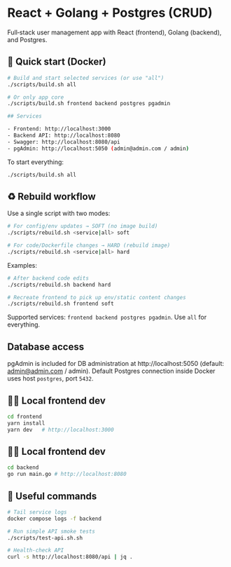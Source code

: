 # React + Golang + Postgres (CRUD)

Full‑stack user management app with React (frontend), Golang (backend), and Postgres.

## 🚀 Quick start (Docker)

```bash
# Build and start selected services (or use "all")
./scripts/build.sh all

# Or only app core
./scripts/build.sh frontend backend postgres pgadmin

## Services

- Frontend: http://localhost:3000
- Backend API: http://localhost:8080
- Swagger: http://localhost:8080/api
- pgAdmin: http://localhost:5050 (admin@admin.com / admin)
```

To start everything:

```bash
./scripts/build.sh all
```

## ♻️ Rebuild workflow

Use a single script with two modes:

```bash
# For config/env updates → SOFT (no image build)
./scripts/rebuild.sh <service|all> soft

# For code/Dockerfile changes → HARD (rebuild image)
./scripts/rebuild.sh <service|all> hard
```

Examples:

```bash
# After backend code edits
./scripts/rebuild.sh backend hard

# Recreate frontend to pick up env/static content changes
./scripts/rebuild.sh frontend soft
```

Supported services: `frontend backend postgres pgadmin`. Use `all` for everything.

## Database access

pgAdmin is included for DB administration at http://localhost:5050 (default: admin@admin.com / admin). Default Postgres connection inside Docker uses host `postgres`, port `5432`.

## 🧑‍💻 Local frontend dev

```bash
cd frontend
yarn install
yarn dev   # http://localhost:3000
```

## 🧑‍💻 Local frontend dev

```bash
cd backend
go run main.go # http://localhost:8080
```

## 🔧 Useful commands

```bash
# Tail service logs
docker compose logs -f backend

# Run simple API smoke tests
./scripts/test-api.sh.sh

# Health-check API
curl -s http://localhost:8080/api | jq .
```
